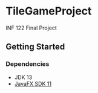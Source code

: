 # TileGameProject
INF 122 Final Project

## Getting Started

### Dependencies
- JDK 13
- [JavaFX SDK 11](https://openjfx.io/openjfx-docs/) 


